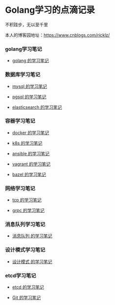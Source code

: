 # Golang学习的点滴记录

不积跬步，无以至千里

本人的博客园地址：https://www.cnblogs.com/ricklz/  

### golang学习笔记

- [golang 的学习笔记](https://github.com/boilingfrog/Go-POINT/tree/master/golang)   

### 数据库学习笔记

- [mysql 的学习笔记](https://github.com/boilingfrog/Go-POINT/tree/master/mysql)   

- [pgsql 的学习笔记](https://github.com/boilingfrog/Go-POINT/tree/master/pgsql) 

- [elasticsearch 的学习笔记](https://github.com/boilingfrog/Go-POINT/tree/master/elasticsearch)   

### 容器学习笔记

- [docker 的学习笔记](https://github.com/boilingfrog/Go-POINT/tree/master/docker)   

- [k8s 的学习笔记](https://github.com/boilingfrog/Go-POINT/tree/master/k8s)   

- [ansible 的学习笔记](https://github.com/boilingfrog/Go-POINT/tree/master/ansible)   

- [vagrant 的学习笔记](https://github.com/boilingfrog/Go-POINT/tree/master/vagrant)   

- [bazel 的学习笔记](https://github.com/boilingfrog/Go-POINT/tree/master/bazel)   

### 网络学习笔记

- [tcp 的学习笔记](https://github.com/boilingfrog/Go-POINT/tree/master/tcp)   

- [grpc 的学习笔记](https://github.com/boilingfrog/Go-POINT/tree/master/grpc)   

### 消息队列学习笔记

- [消息队列 的学习笔记](https://github.com/boilingfrog/Go-POINT/tree/master/mq)   

### 设计模式学习笔记

- [设计模式 的学习笔记](https://github.com/boilingfrog/design-pattern-learning)   

### etcd学习笔记

- [etcd 的学习笔记](https://github.com/boilingfrog/etcd-learning)   

- [Git 的学习笔记](https://github.com/boilingfrog/Go-POINT/tree/master/git)   





  





















































